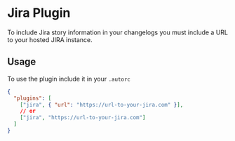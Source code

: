 # Jira Plugin

To include Jira story information in your changelogs you must include a URL to your hosted JIRA instance.

## Usage

To use the plugin include it in your `.autorc`

```json
{
  "plugins": [
    ["jira", { "url": "https://url-to-your-jira.com" }],
    // or
    ["jira", "https://url-to-your-jira.com"]
  ]
}
```
